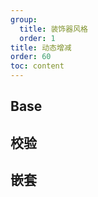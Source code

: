 ```yaml
---
group:
  title: 装饰器风格  
  order: 1
title: 动态增减
order: 60
toc: content
---
```



## Base
<code src='../../../src/examples/06.formList.01.tsx' ></code>

## 校验
<code src='../../../src/examples/06.formList.02.tsx' ></code>

## 嵌套 
<code src='../../../src/examples/decorator/06.formList.03-d.tsx' ></code>